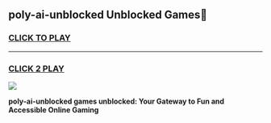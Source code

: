 
## poly-ai-unblocked Unblocked Games👋
<h3>
<a href="https://news.freeplayer.one?title=poly-ai-unblocked&ref=16F">CLICK TO PLAY</a></h3>
<hr>

<h3>
<a href="https://news.freeplayer.one?title=poly-ai-unblocked&ref=16F">CLICK 2 PLAY</a>
  
</h3>

<a href="https://news.freeplayer.one?title=poly-ai-unblocked&ref=16F/"><img src="https://clearcache.store/games.png"></a>


**poly-ai-unblocked games unblocked: Your Gateway to Fun and Accessible Online Gaming**
